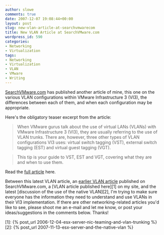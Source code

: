 ```yaml
---
author: slowe
comments: true
date: 2007-12-07 19:08:44+00:00
layout: post
slug: new-vlan-article-at-searchvmwarecom
title: New VLAN Article at SearchVMware.com
wordpress_id: 590
categories:
- Networking
- Virtualization
tags:
- Networking
- Virtualization
- VLAN
- VMware
- Writing
---
```


[SearchVMware.com](http://searchvmware.techtarget.com/) has published another article of mine, this one on the various VLAN configurations within VMware Infrastructure 3 (VI3), the differences between each of them, and when each configuration may be appropriate.

Here's the obligatory teaser excerpt from the article:

>When VMware gurus talk about the use of virtual LANs (VLANs) with VMware Infrastructure 3 (VI3), they are usually referring to the use of VLAN trunks. There are, however, three other types of VLAN configurations VI3 uses: virtual switch tagging (VST), external switch tagging (EST) and virtual guest tagging (VGT).  

>This tip is your guide to VST, EST and VGT, covering what they are and when to use them.

Read the [full article](http://searchvmware.techtarget.com/tip/0,289483,sid179_gci1283036,00.html) here.

Between this latest VLAN article, an [earlier VLAN article](http://searchvmware.techtarget.com/tip/0,289483,sid179_gci1280449,00.html) published on SearchVMware.com, a [VLAN article published here][1] on my site, and the latest [discussion of the use of the native VLAN][2], I'm trying to make sure everyone has the information they need to understand and use VLANs in their VI3 implementation. If there are other networking-related articles you'd like to see, please shoot me an e-mail and let me know, or post your ideas/suggestions in the comments below. Thanks!

[1]: {% post_url 2006-12-04-esx-server-nic-teaming-and-vlan-trunking %}
[2]: {% post_url 2007-11-13-esx-server-and-the-native-vlan %}
